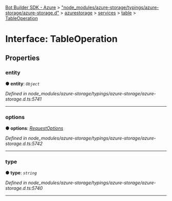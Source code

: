 [Bot Builder SDK - Azure](../README.md) > ["node_modules/azure-storage/typings/azure-storage/azure-storage.d"](../modules/_node_modules_azure_storage_typings_azure_storage_azure_storage_d_.md) > [azurestorage](../modules/_node_modules_azure_storage_typings_azure_storage_azure_storage_d_.azurestorage.md) > [services](../modules/_node_modules_azure_storage_typings_azure_storage_azure_storage_d_.azurestorage.services.md) > [table](../modules/_node_modules_azure_storage_typings_azure_storage_azure_storage_d_.azurestorage.services.table.md) > [TableOperation](../interfaces/_node_modules_azure_storage_typings_azure_storage_azure_storage_d_.azurestorage.services.table.tableoperation.md)



# Interface: TableOperation


## Properties
<a id="entity"></a>

###  entity

**●  entity**:  *`Object`* 

*Defined in node_modules/azure-storage/typings/azure-storage/azure-storage.d.ts:5741*





___

<a id="options"></a>

###  options

**●  options**:  *[RequestOptions](_node_modules_azure_storage_typings_azure_storage_azure_storage_d_.azurestorage.common.requestoptions.md)* 

*Defined in node_modules/azure-storage/typings/azure-storage/azure-storage.d.ts:5742*





___

<a id="type"></a>

###  type

**●  type**:  *`string`* 

*Defined in node_modules/azure-storage/typings/azure-storage/azure-storage.d.ts:5740*





___


